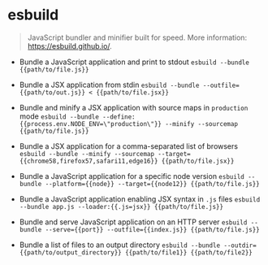 # esbuild
> JavaScript bundler and minifier built for speed.
> More information: <https://esbuild.github.io/>.

- Bundle a JavaScript application and print to stdout
`esbuild --bundle {{path/to/file.js}}`

- Bundle a JSX application from stdin
`esbuild --bundle --outfile={{path/to/out.js}} < {{path/to/file.jsx}}`

- Bundle and minify a JSX application with source maps in `production` mode
`esbuild --bundle --define:{{process.env.NODE_ENV=\"production\"}} --minify --sourcemap {{path/to/file.js}}`

- Bundle a JSX application for a comma-separated list of browsers
`esbuild --bundle --minify --sourcemap --target={{chrome58,firefox57,safari11,edge16}} {{path/to/file.jsx}}`

- Bundle a JavaScript application for a specific node version
`esbuild --bundle --platform={{node}} --target={{node12}} {{path/to/file.js}}`

- Bundle a JavaScript application enabling JSX syntax in `.js` files
`esbuild --bundle app.js --loader:{{.js=jsx}} {{path/to/file.js}}`

- Bundle and serve JavaScript application on an HTTP server
`esbuild --bundle --serve={{port}} --outfile={{index.js}} {{path/to/file.js}}`

- Bundle a list of files to an output directory
`esbuild --bundle --outdir={{path/to/output_directory}} {{path/to/file1}} {{path/to/file2}}`
